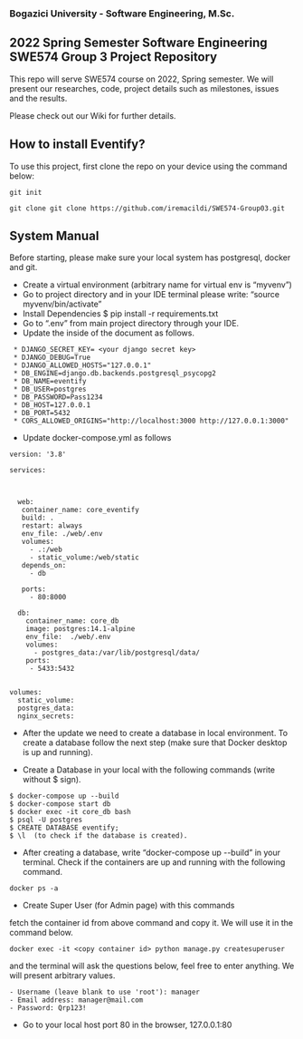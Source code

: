 
### Bogazici University - Software Engineering, M.Sc.

## 2022 Spring Semester Software Engineering SWE574 Group 3 Project Repository

This repo will serve SWE574 course on 2022, Spring semester. 
We will present our researches, code, project details such as milestones, issues and the results.

Please check out our Wiki for further details.

## How to install Eventify?

To use this project, first clone the repo on your device using the command below:

```git init```

```git clone git clone https://github.com/iremacildi/SWE574-Group03.git```

## System Manual

Before starting, please make sure your local system has postgresql, docker and git.

- Create a virtual environment (arbitrary name for virtual env is “myvenv”)
- Go to project directory and in your IDE terminal please write: “source myvenv/bin/activate”
- Install Dependencies $ pip install -r requirements.txt
- Go to “.env” from main project directory through your IDE. 
- Update the inside of the document as follows.
```
 * DJANGO_SECRET_KEY= <your django secret key>
 * DJANGO_DEBUG=True
 * DJANGO_ALLOWED_HOSTS="127.0.0.1"
 * DB_ENGINE=django.db.backends.postgresql_psycopg2
 * DB_NAME=eventify
 * DB_USER=postgres
 * DB_PASSWORD=Pass1234
 * DB_HOST=127.0.0.1
 * DB_PORT=5432
 * CORS_ALLOWED_ORIGINS="http://localhost:3000 http://127.0.0.1:3000"
 ```
 - Update docker-compose.yml as follows

```
version: '3.8'
 
services:


           
  web:
   container_name: core_eventify
   build: .
   restart: always
   env_file: ./web/.env
   volumes:
     - .:/web
     - static_volume:/web/static
   depends_on:
     - db 

   ports:
     - 80:8000
  
  db:
    container_name: core_db
    image: postgres:14.1-alpine
    env_file:  ./web/.env
    volumes:
      - postgres_data:/var/lib/postgresql/data/
    ports:
     - 5433:5432


volumes:
  static_volume:
  postgres_data:
  nginx_secrets:
```

 
 
- After the update we need to create a database in local environment. To create a database follow the next step (make sure that Docker desktop is up and running).

- Create a Database in your local with the following commands (write without $ sign).
```
$ docker-compose up --build
$ docker-compose start db 
$ docker exec -it core_db bash
$ psql -U postgres
$ CREATE DATABASE eventify;
$ \l  (to check if the database is created).
```

- After creating a database, write “docker-compose up --build” in your terminal. Check if the containers are up and running with the following command.
```
docker ps -a
```
- Create Super User (for Admin page) with this commands

fetch the container id from above command and copy it. We will use it in the command below.
```
docker exec -it <copy container id> python manage.py createsuperuser
```
and the terminal will ask the questions below, feel free to enter anything. We will present arbitrary values.
```
- Username (leave blank to use 'root'): manager
- Email address: manager@mail.com
- Password: Qrp123!
```
- Go to your local host port 80 in the browser, 127.0.0.1:80
